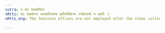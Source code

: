 ```yaml
---
sutra: न षट् स्वस्रादिभ्यः
vRtti: षट् संज्ञकेभ्यः स्वस्रादिभ्यश्च प्रातिपदिकेभ्यः स्त्रीप्रत्ययो न भवति ॥
vRtti_eng: The feminine affixes are not employed after the stems called 'षट्' (1. 1. 24), and after 'स्वस्ट' &c.

---
```

